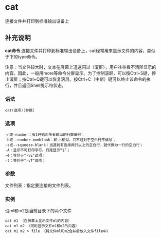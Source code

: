 cat
===

连接文件并打印到标准输出设备上

## 补充说明

**cat命令** 连接文件并打印到标准输出设备上，cat经常用来显示文件的内容，类似于下的type命令。

注意：当文件较大时，文本在屏幕上迅速闪过（滚屏），用户往往看不清所显示的内容。因此，一般用more等命令分屏显示。为了控制滚屏，可以按Ctrl+S键，停止滚屏；按Ctrl+Q键可以恢复滚屏。按Ctrl+C（中断）键可以终止该命令的执行，并且返回Shell提示符状态。

### 语法  

```
cat(选项)(参数)
```

### 选项  

```
-n或-number：有1开始对所有输出的行数编号；
-b或--number-nonblank：和-n相似，只不过对于空白行不编号；
-s或--squeeze-blank：当遇到有连续两行以上的空白行，就代换为一行的空白行；
-A：显示不可打印字符，行尾显示“$”；
-e：等价于"-vE"选项；
-t：等价于"-vT"选项；
```

### 参数  

文件列表：指定要连接的文件列表。

### 实例  

设ml和m2是当前目录下的两个文件

```
cat m1 （在屏幕上显示文件ml的内容）
cat m1 m2 （同时显示文件ml和m2的内容）
cat m1 m2 > file （将文件ml和m2合并后放入文件file中）
```


<!-- Linux命令行搜索引擎：https://jaywcjlove.github.io/linux-command/ -->